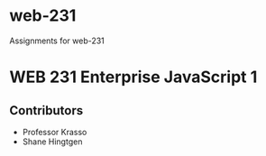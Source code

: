 # web-231
Assignments for web-231
<h1>WEB 231 Enterprise JavaScript 1</h1>
<h2>Contributors</h2>
  <ul>
    <li>Professor Krasso</li>
    <li>Shane Hingtgen</li>
